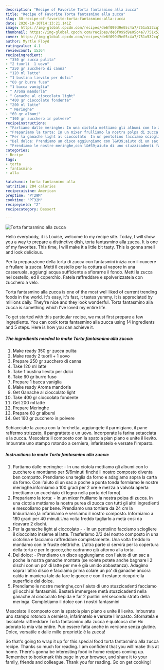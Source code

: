 ```yaml
---
description: "Recipe of Favorite Torta fantasmino alla zucca"
title: "Recipe of Favorite Torta fantasmino alla zucca"
slug: 80-recipe-of-favorite-torta-fantasmino-alla-zucca
date: 2020-10-10T14:13:21.141Z
image: https://img-global.cpcdn.com/recipes/de6f099d9e05c4a7/751x532cq70/torta-fantasmino-alla-zucca-recipe-main-photo.jpg
thumbnail: https://img-global.cpcdn.com/recipes/de6f099d9e05c4a7/751x532cq70/torta-fantasmino-alla-zucca-recipe-main-photo.jpg
cover: https://img-global.cpcdn.com/recipes/de6f099d9e05c4a7/751x532cq70/torta-fantasmino-alla-zucca-recipe-main-photo.jpg
author: Myrtle Floyd
ratingvalue: 4.1
reviewcount: 15364
recipeingredient:
- "350 gr zucca pulita"
- "2 tuorli  1 uovo"
- "250 gr zucchero di canna"
- "120 ml latte"
- "1 bustina lievito per dolci"
- "60 gr burro fuso"
- "1 bacca vaniglia"
- " Aroma mandorla"
- " Ganache al cioccolato light"
- "400 gr cioccolato fondente"
- "200 ml latte"
- " Meringhe"
- "60 gr albumi"
- "160 gr zucchero in polvere"
recipeinstructions:
- "Partiamo dalle meringhe: In una ciotola mettiamo gli albumi con lo zucchero e montiamo per 5/6minuti finché il nostro composto diventa ben compatto. Prendiamo una teglia da forno e adagiamo sopra la carta da forno. Con l&#39;aiuto di un sac a poche a punta tonda formiamo le nostre meringhe.inforniamo a 100 gradi per 2 ore e mezza a valvola aperta (mettiamo un cucchiaio di legno nella porta del forno)."
- "Prepariamo la torta: In un mixer frulliamo la nostra polpa di zucca. In una ciotola mettiamo la nostra purea di zucca con tutti gli altri ingredienti e mescoliamo per bene. Prendiamo una tortiera da 24 cm la Imburriamo,la infariniamo e versiamo il nostro composto. Inforniamo a 180 gradi per 40 minuti.Una volta freddo tagliarlo a metà così da ricavare 2 dischi."
- "Per la ganache light al cioccolato  In un pentolino facciamo sciogliere il cioccolato insieme al latte. Trasferiamo 2/3 del nostro composto in una ciotolina e facciamo raffreddare completamente. Una volta freddo lo montiamo con le fruste elettriche. L&#39;altra parte ci servirà per la copertura della torta e per le gocce,che cadranno giù attorno alla torta."
- "Del dolce: Prendiamo un disco aggiungiamo con l&#39;aiuto di un sac a poche la nostra ganache montata (se volete potete anche bagnare i 2 dischi con un po&#39; di latte per me è già umido abbastanza). Adagimo sopra l&#39;altro disco e facciamo prima colare un po&#39; di ganache ancora calda in maniera tale da fare le gocce e con il restante ricoprire la superficie del dolce."
- "Prendiamo le nostre meringhe,con l&#39;aiuto di uno stuzzicadenti facciamo gli occhi ai fantasmini. Basterà immergere metà stuzzicadenti nella ganache al cioccolato tiepida e far 2 puntini nel secondo strato della meringa. Completiamo il dolce con i nostri fantasmini"
categories:
- Recipe
tags:
- torta
- fantasmino
- alla

katakunci: torta fantasmino alla 
nutrition: 204 calories
recipecuisine: American
preptime: "PT29M"
cooktime: "PT32M"
recipeyield: "2"
recipecategory: Dessert

---
```



![Torta fantasmino alla zucca](https://img-global.cpcdn.com/recipes/de6f099d9e05c4a7/751x532cq70/torta-fantasmino-alla-zucca-recipe-main-photo.jpg)

Hello everybody, it is Louise, welcome to my recipe site. Today, I will show you a way to prepare a distinctive dish, torta fantasmino alla zucca. It is one of my favorites. This time, I will make it a little bit tasty. This is gonna smell and look delicious.

Per la preparazione della torta di zucca con fantasmini inizia con il cuocere e frullare la zucca. Metti il cestello per la cottura al vapore in una casseruola, aggiungi acqua sufficiente a sfiorarne il fondo. Metti la zucca nel cestello, ed il coperchio. Fatela raffreddare e spolverizzatela con zucchero a velo.

Torta fantasmino alla zucca is one of the most well liked of current trending foods in the world. It's easy, it's fast, it tastes yummy. It is appreciated by millions daily. They're nice and they look wonderful. Torta fantasmino alla zucca is something which I've loved my entire life.


To get started with this particular recipe, we must first prepare a few ingredients. You can cook torta fantasmino alla zucca using 14 ingredients and 5 steps. Here is how you can achieve it.

<!--inarticleads1-->

##### The ingredients needed to make Torta fantasmino alla zucca:

1. Make ready 350 gr zucca pulita
1. Make ready 2 tuorli + 1 uovo
1. Prepare 250 gr zucchero di canna
1. Take 120 ml latte
1. Take 1 bustina lievito per dolci
1. Take 60 gr burro fuso
1. Prepare 1 bacca vaniglia
1. Make ready  Aroma mandorla
1. Get  Ganache al cioccolato light
1. Take 400 gr cioccolato fondente
1. Get 200 ml latte
1. Prepare  Meringhe
1. Prepare 60 gr albumi
1. Get 160 gr zucchero in polvere


Schiacciate la zucca con la forchetta, aggiungete il parmigiano, il pane raffermo strizzato, il pangrattato e un uovo. Incorporate la farina setacciata e la zucca. Mescolate il composto con la spatola pian piano e unite il lievito. Imburrate uno stampo rotondo a cerniera, infarinatelo e versate l&#39;impasto. 

<!--inarticleads2-->

##### Instructions to make Torta fantasmino alla zucca:

1. Partiamo dalle meringhe: - In una ciotola mettiamo gli albumi con lo zucchero e montiamo per 5/6minuti finché il nostro composto diventa ben compatto. Prendiamo una teglia da forno e adagiamo sopra la carta da forno. Con l&#39;aiuto di un sac a poche a punta tonda formiamo le nostre meringhe.inforniamo a 100 gradi per 2 ore e mezza a valvola aperta (mettiamo un cucchiaio di legno nella porta del forno).
1. Prepariamo la torta: - In un mixer frulliamo la nostra polpa di zucca. In una ciotola mettiamo la nostra purea di zucca con tutti gli altri ingredienti e mescoliamo per bene. Prendiamo una tortiera da 24 cm la Imburriamo,la infariniamo e versiamo il nostro composto. Inforniamo a 180 gradi per 40 minuti.Una volta freddo tagliarlo a metà così da ricavare 2 dischi.
1. Per la ganache light al cioccolato -  - In un pentolino facciamo sciogliere il cioccolato insieme al latte. Trasferiamo 2/3 del nostro composto in una ciotolina e facciamo raffreddare completamente. Una volta freddo lo montiamo con le fruste elettriche. L&#39;altra parte ci servirà per la copertura della torta e per le gocce,che cadranno giù attorno alla torta.
1. Del dolce: - Prendiamo un disco aggiungiamo con l&#39;aiuto di un sac a poche la nostra ganache montata (se volete potete anche bagnare i 2 dischi con un po&#39; di latte per me è già umido abbastanza). Adagimo sopra l&#39;altro disco e facciamo prima colare un po&#39; di ganache ancora calda in maniera tale da fare le gocce e con il restante ricoprire la superficie del dolce.
1. Prendiamo le nostre meringhe,con l&#39;aiuto di uno stuzzicadenti facciamo gli occhi ai fantasmini. Basterà immergere metà stuzzicadenti nella ganache al cioccolato tiepida e far 2 puntini nel secondo strato della meringa. Completiamo il dolce con i nostri fantasmini


Mescolate il composto con la spatola pian piano e unite il lievito. Imburrate uno stampo rotondo a cerniera, infarinatelo e versate l&#39;impasto. Sfornatela e lasciatela raffreddare Torta fantasmino alla zucca è qualcosa che Ho adorato la mia vita entire. Può essere fatta anche in versione senza glutine. Dolce, versatile e dalle mille proprietà: è la zucca! 

So that's going to wrap it up for this special food torta fantasmino alla zucca recipe. Thanks so much for reading. I am confident that you will make this at home. There's gonna be interesting food in home recipes coming up. Remember to bookmark this page in your browser, and share it to your family, friends and colleague. Thank you for reading. Go on get cooking!
